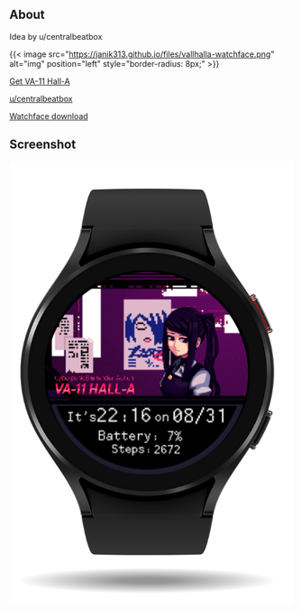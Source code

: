 ## About
Idea by u/centralbeatbox

{{< image src="https://janik313.github.io/files/vallhalla-watchface.png" alt="img" position="left" style="border-radius: 8px;" >}}

[Get VA-11 Hall-A](https://waifubartending.com/)

[u/centralbeatbox](https://www.reddit.com/r/waifubartending/comments/rguz7x/i_just_finished_making_a_custom_va11_halla_watch/)

[Watchface download](https://www.facer.io/watchface/BSgthSkJN2)

## Screenshot
![Watchface](vallhalla-watchface.png)


